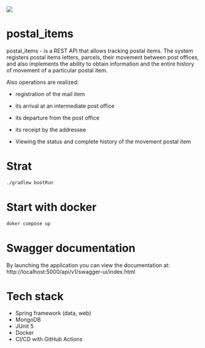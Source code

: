 <a href="https://codeclimate.com/github/TuPi4Ok/test_tasks/test_coverage"><img src="https://api.codeclimate.com/v1/badges/a2cd67b3d2d4b317e506/test_coverage" /></a>
# postal_items
postal_items - is a REST API that allows tracking postal items.
The system registers postal items letters, parcels, their movement between post offices, and also implements the ability to obtain information and the entire history of movement of a particular postal item.

Also operations are realized: 

* registration of the mail item

* its arrival at an intermediate post office

* its departure from the post office

* its receipt by the addressee

* Viewing the status and complete history of the movement postal item

# Strat
```sh
./gradlew bootRun
```
# Start with docker
```sh
doker compose up
```
# Swagger documentation
By launching the application you can view the documentation at: http://localhost:5000/api/v1/swagger-ui/index.html
# Tech stack
* Spring framework (data, web)
* MongoDB
* JUnit 5
* Docker
* CI/CD with GitHub Actions
